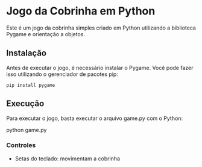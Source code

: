 # Jogo da Cobrinha em Python
Este é um jogo da cobrinha simples criado em Python utilizando a biblioteca Pygame e orientação a objetos.

## Instalação
Antes de executar o jogo, é necessário instalar o Pygame. Você pode fazer isso utilizando o gerenciador de pacotes pip:

    pip install pygame
## Execução
Para executar o jogo, basta executar o arquivo game.py com o Python:


python game.py
### Controles
* Setas do teclado: movimentam a cobrinha
